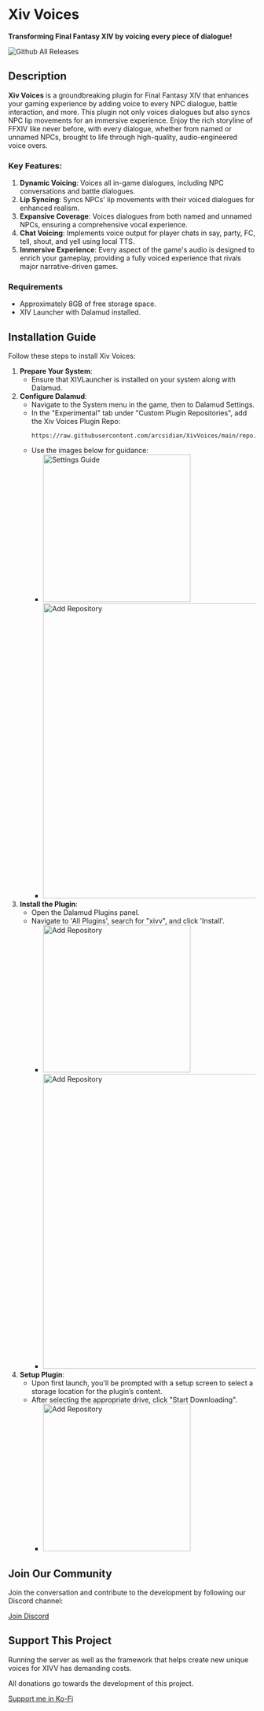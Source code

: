 # Xiv Voices

**Transforming Final Fantasy XIV by voicing every piece of dialogue!**

![Github All Releases](https://img.shields.io/github/downloads/arcsidian/XivVoices/total.svg)

## Description

**Xiv Voices** is a groundbreaking plugin for Final Fantasy XIV that enhances your gaming experience by adding voice to every NPC dialogue, battle interaction, and more. This plugin not only voices dialogues but also syncs NPC lip movements for an immersive experience. Enjoy the rich storyline of FFXIV like never before, with every dialogue, whether from named or unnamed NPCs, brought to life through high-quality, audio-engineered voice overs.

### Key Features:

1. **Dynamic Voicing**: Voices all in-game dialogues, including NPC conversations and battle dialogues.
2. **Lip Syncing**: Syncs NPCs' lip movements with their voiced dialogues for enhanced realism.
3. **Expansive Coverage**: Voices dialogues from both named and unnamed NPCs, ensuring a comprehensive vocal experience.
4. **Chat Voicing**: Implements voice output for player chats in say, party, FC, tell, shout, and yell using local TTS.
5. **Immersive Experience**: Every aspect of the game's audio is designed to enrich your gameplay, providing a fully voiced experience that rivals major narrative-driven games.

### Requirements

- Approximately 8GB of free storage space.
- XIV Launcher with Dalamud installed.

## Installation Guide

Follow these steps to install Xiv Voices:

1. **Prepare Your System**:
   - Ensure that XIVLauncher is installed on your system along with Dalamud.
2. **Configure Dalamud**:
   - Navigate to the System menu in the game, then to Dalamud Settings.
   - In the "Experimental" tab under "Custom Plugin Repositories", add the Xiv Voices Plugin Repo:
     ```
     https://raw.githubusercontent.com/arcsidian/XivVoices/main/repo.json
     ```
   - Use the images below for guidance:
     - <img src="https://arcsidian.com/xivv/images/01.png" alt="Settings Guide" width="300"/>
     - <img src="https://arcsidian.com/xivv/images/02.png" alt="Add Repository" width="600"/>
3. **Install the Plugin**:
   - Open the Dalamud Plugins panel.
   - Navigate to 'All Plugins', search for "xivv", and click 'Install'.
     - <img src="https://arcsidian.com/xivv/images/03.png" alt="Add Repository" width="300"/>
     - <img src="https://arcsidian.com/xivv/images/04.png" alt="Add Repository" width="600"/>
4. **Setup Plugin**:
   - Upon first launch, you'll be prompted with a setup screen to select a storage location for the plugin’s content.
   - After selecting the appropriate drive, click "Start Downloading".
     - <img src="https://arcsidian.com/xivv/images/05.png" alt="Add Repository" width="300"/>

## Join Our Community

Join the conversation and contribute to the development by following our Discord channel:

[Join Discord](https://arcsidian.com/discord)

## Support This Project

Running the server as well as the framework that helps create
new unique voices for XIVV has demanding costs.

All donations go towards the development of this project.

[Support me in Ko-Fi](https://ko-fi.com/arcsidian)
